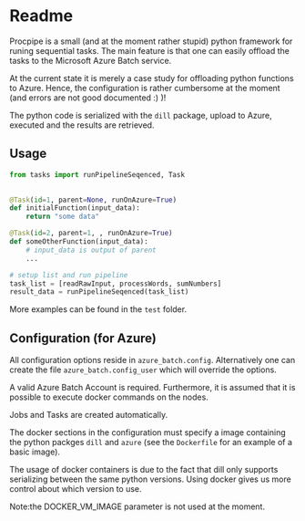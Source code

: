 # Readme

Procpipe is a small (and at the moment rather stupid) python framework for runing sequential tasks. 
The main feature is that one can easily offload the tasks to the Microsoft Azure Batch service.

At the current state it is merely a case study for offloading python functions to Azure. Hence, the configuration is rather cumbersome at the moment (and errors are not good documented :) )!

The python code is serialized with the `dill` package, upload to Azure, executed and the results are retrieved.

## Usage

```python 
from tasks import runPipelineSeqenced, Task

    
@Task(id=1, parent=None, runOnAzure=True)
def initialFunction(input_data):
    return "some data"

@Task(id=2, parent=1, , runOnAzure=True)
def someOtherFunction(input_data):
    # input_data is output of parent
    ...

# setup list and run pipeline
task_list = [readRawInput, processWords, sumNumbers]
result_data = runPipelineSeqenced(task_list)
```


More examples can be found in the `test` folder.

## Configuration (for Azure)

All configuration options reside in `azure_batch.config`. 
Alternatively one can create the file `azure_batch.config_user` which will override the options.

A valid Azure Batch Account is required. Furthermore, it is assumed that it is possible to execute docker commands on the nodes.

Jobs and Tasks are created automatically.

The docker sections in the configuration must specify a image containing the python packges `dill` and `azure` (see the `Dockerfile` for an example of a basic image).

The usage of docker containers is due to the fact that dill only supports serializing between the same python versions.
Using docker gives us more control about which version to use.

Note:the DOCKER_VM_IMAGE parameter is not used at the moment.